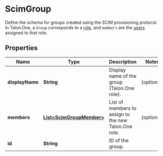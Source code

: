 

# ScimGroup

Define the schema for groups created using the SCIM provisioning protocol. In Talon.One, a `Group` corresponds to a [role](https://docs.talon.one/docs/product/account/account-settings/managing-roles), and `members` are the [users](https://docs.talon.one/docs/product/account/account-settings/managing-users) assigned to that role.
## Properties

Name | Type | Description | Notes
------------ | ------------- | ------------- | -------------
**displayName** | **String** | Display name of the group (Talon.One role). |  [optional]
**members** | [**List&lt;ScimGroupMember&gt;**](ScimGroupMember.md) | List of members to assign to the new Talon.One role. |  [optional]
**id** | **String** | ID of the group. | 



